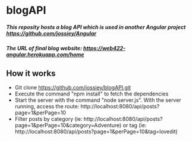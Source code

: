 # blogAPI
##### This reposity hosts a blog API which is used in another Angular project https://github.com/jossiey/Angular     
##### The URL of final blog website: https://web422-angular.herokuapp.com/home 

## How it works
* Git clone https://github.com/jossiey/blogAPI.git
* Execute the command "npm install" to fetch the dependencies
* Start the server with the command "node server.js". With the server running, access the route: http://localhost:8080/api/posts?page=1&perPage=10
* Filter posts by category (ie: http://localhost:8080/api/posts?page=1&perPage=10&category=Adventure) or tag (ie: http://localhost:8080/api/posts?page=1&perPage=10&tag=lovedit)

